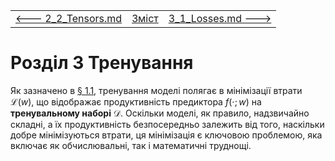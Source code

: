 |                                         |                    |                                        |
| --------------------------------------- | ------------------ | -------------------------------------- |
| [<---   2_2_Tensors.md](2_2_Tensors.md) | [Зміст](README.md) | [3_1_Losses.md    --->](3_1_Losses.md) |

# Розділ 3 Тренування

Як зазначено в [§ 1.1](1_1_Learning_from_data.md), тренування моделі полягає в мінімізації втрати $\mathscr{L}(w)$, що відображає продуктивність предиктора $f(\cdot;w)$ на **тренувальному наборі** $\mathscr{D}$. Оскільки моделі, як правило, надзвичайно складні, а їх продуктивність безпосередньо залежить від того, наскільки добре мінімізуються втрати, ця мінімізація є ключовою проблемою, яка включає як обчислювальні, так і математичні труднощі.

